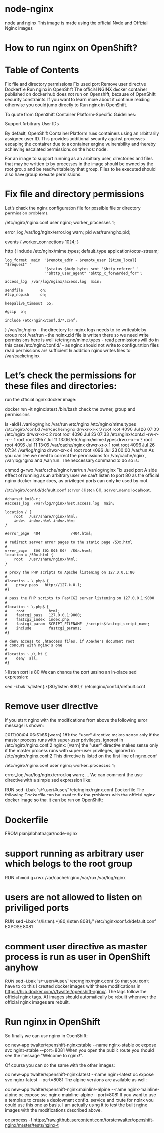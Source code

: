 # node-nginx
node and nginx
This image is made using the official Node and Official Nginx images



# How to run nginx on OpenShift?


# Table of Contents
Fix file and directory permissions
Fix used port
Remove user directive
Dockerfile
Run nginx in OpenShift
The official NGINX docker container published on docker hub does not run on Openshift, because of OpenShift security constraints. If you want to learn more about it continue reading otherwise you could jump directly to Run nginx in OpenShift.

To quote from OpenShift Container Platform-Specific Guidelines:

Support Arbitrary User IDs

By default, OpenShift Container Platform runs containers using an arbitrarily assigned user ID. This provides additional security against processes escaping the container due to a container engine vulnerability and thereby achieving escalated permissions on the host node.

For an image to support running as an arbitrary user, directories and files that may be written to by processes in the image should be owned by the root group and be read/writable by that group. Files to be executed should also have group execute permissions.

# Fix file and directory permissions
Let’s chack the nginx configuration file for possible file or directory permission problems.

/etc/nginx/nginx.conf
user  nginx;
worker_processes  1;

error_log  /var/log/nginx/error.log warn; 
pid        /var/run/nginx.pid; 


events {
    worker_connections  1024;
}


http {
    include       /etc/nginx/mime.types; 
    default_type  application/octet-stream;

    log_format  main  '$remote_addr - $remote_user [$time_local] "$request" '
                      '$status $body_bytes_sent "$http_referer" '
                      '"$http_user_agent" "$http_x_forwarded_for"';

    access_log  /var/log/nginx/access.log  main; 

    sendfile        on;
    #tcp_nopush     on;

    keepalive_timeout  65;

    #gzip  on;

    include /etc/nginx/conf.d/*.conf; 
}
/var/log/nginx - the directory for nginx logs needs to be writeable by group root
/var/run - the nginx.pid file is written there so we need write permissions here is well
/etc/nginx/mime.types - read permissions will do in this case
/etc/nginx/conf.d/ - as nginx should not write to configuration files read permissions are sufficient
In addition nginx writes files to /var/cache/nginx

# Let’s check the permissions for these files and directories:

run the official nginx docker image:

docker run -it nginx:latest /bin/bash
check the owner, group and permissions

ls -aldH /var/log/nginx /var/run /etc/nginx /etc/nginx/mime.types /etc/nginx/conf.d /var/cache/nginx
drwxr-xr-x 3 root root 4096 Jul 26 07:33 /etc/nginx
drwxr-xr-x 2 root root 4096 Jul 26 07:33 /etc/nginx/conf.d
-rw-r--r-- 1 root root 3957 Jul 11 13:06 /etc/nginx/mime.types
drwxr-xr-x 2 root root 4096 Jul 11 13:06 /var/cache/nginx
drwxr-xr-x 1 root root 4096 Jul 26 07:34 /var/log/nginx
drwxr-xr-x 4 root root 4096 Jul 23 00:00 /var/run
As you can see we need to correct the permissions for /var/cache/nginx, /var/log/nginx and /var/run. The neccessary command to do so is:

chmod g+rwx /var/cache/nginx /var/run /var/log/nginx
Fix used port
A side effect of running as an arbitrary user we can’t listen to port 80 as the official nginx docker image does, as privileged ports can only be used by root.

/etc/nginx/conf.d/default.conf
server {
    listen       80; 
    server_name  localhost;

    #charset koi8-r;
    #access_log  /var/log/nginx/host.access.log  main;

    location / {
        root   /usr/share/nginx/html;
        index  index.html index.htm;
    }

    #error_page  404              /404.html;

    # redirect server error pages to the static page /50x.html
    #
    error_page   500 502 503 504  /50x.html;
    location = /50x.html {
        root   /usr/share/nginx/html;
    }

    # proxy the PHP scripts to Apache listening on 127.0.0.1:80
    #
    #location ~ \.php$ {
    #    proxy_pass   http://127.0.0.1;
    #}

    # pass the PHP scripts to FastCGI server listening on 127.0.0.1:9000
    #
    #location ~ \.php$ {
    #    root           html;
    #    fastcgi_pass   127.0.0.1:9000;
    #    fastcgi_index  index.php;
    #    fastcgi_param  SCRIPT_FILENAME  /scripts$fastcgi_script_name;
    #    include        fastcgi_params;
    #}

    # deny access to .htaccess files, if Apache's document root
    # concurs with nginx's one
    #
    #location ~ /\.ht {
    #    deny  all;
    #}
}
listen port is 80
We can change the port unsing an in-place sed expression:

sed -i.bak 's/listen\(.*\)80;/listen 8081;/' /etc/nginx/conf.d/default.conf

# Remove user directive
If you start nginx with the modifications from above the following error message is shown:

2017/08/04 06:51:55 [warn] 1#1: the "user" directive makes sense only if the master process runs with super-user privileges, ignored in /etc/nginx/nginx.conf:2
nginx: [warn] the "user" directive makes sense only if the master process runs with super-user privileges, ignored in /etc/nginx/nginx.conf:2
This directive is listed on the first line of nginx.conf

/etc/nginx/nginx.conf
user  nginx;
worker_processes  1;

error_log  /var/log/nginx/error.log warn;
...
We can comment the user directive with a simple sed expression like:

RUN sed -i.bak 's/^user/#user/' /etc/nginx/nginx.conf
Dockerfile
The following Dockerfile can be used to fix the problems with the official nginx docker image so that it can be run on OpenShift:

# Dockerfile
FROM pranjalbhatnagar/node-nginx

# support running as arbitrary user which belogs to the root group
RUN chmod g+rwx /var/cache/nginx /var/run /var/log/nginx
# users are not allowed to listen on priviliged ports
RUN sed -i.bak 's/listen\(.*\)80;/listen 8081;/' /etc/nginx/conf.d/default.conf
EXPOSE 8081
# comment user directive as master process is run as user in OpenShift anyhow
RUN sed -i.bak 's/^user/#user/' /etc/nginx/nginx.conf
So that you don’t have to do this I created docker images with these modifications in https://hub.docker.com/r/twalter/openshift-nginx/. The tags follow the official nginx tags. All images should automatically be rebuilt whenever the official nginx images are rebuilt.

# Run nginx in OpenShift
So finally we can use nginx in OpenShift:

oc new-app twalter/openshift-nginx:stable --name nginx-stable
oc expose svc nginx-stable --port=8081
When you open the public route you should see the message "Welcome to nginx!".

Of course you can do the same with the other images:

oc new-app twalter/openshift-nginx:latest --name nginx-latest
oc expose svc nginx-latest --port=8081
The alpine versions are available as well:

oc new-app twalter/openshift-nginx:mainline-alpine --name nginx-mainline-alpine
oc expose svc nginx-mainline-alpine --port=8081
If you want to use a template to create a deployment config, service and route for nginx you could use this one as basis. I am actually using it to test the built nginx images with the modifications described above.

oc process -f https://raw.githubusercontent.com/torstenwalter/openshift-nginx/master/tests/nginx-t
